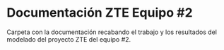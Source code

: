 # Documentación ZTE Equipo #2

Carpeta con la documentación recabando el trabajo y los resultados del modelado del proyecto ZTE del equipo #2.
